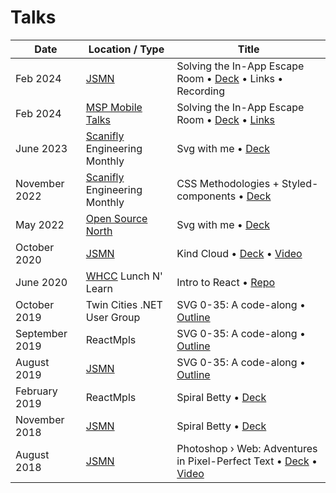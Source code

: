 # Talks

| Date           | Location / Type                                              | Title                                                                                                                                                                                                                                  |
| -------------- | ------------------------------------------------------------ | -------------------------------------------------------------------------------------------------------------------------------------------------------------------------------------------------------------------------------------- |
| Feb 2024       | [JSMN](https://www.meetup.com/javascriptmn/)                 | Solving the In-App Escape Room • [Deck](https://docs.google.com/presentation/d/164ccPOlj4UCtv7avvnwv_2jJ2utPGIEdXfFaAs6AGvM/edit?usp=sharing) • Links • Recording                                                                      |
| Feb 2024       | [MSP Mobile Talks](https://www.meetup.com/msp-mobile-talks/) | Solving the In-App Escape Room • [Deck](https://docs.google.com/presentation/d/1yZehD-vV_EJGyE3WBSfoEVgGf39kY0iR4qkMODHE2eE/edit?usp=sharing) • [Links](https://github.com/shalanah/talks/blob/master/2024-02_Inapp_MspMobileTalks.md) |
| June 2023      | [Scanifly](https://scanifly.com/) Engineering Monthly        | Svg with me • [Deck](https://github.com/shalanah/svgwithme-osn)                                                                                                                                                                        |
| November 2022  | [Scanifly](https://scanifly.com/) Engineering Monthly        | CSS Methodologies + Styled-components • [Deck](https://docs.google.com/presentation/d/1YqK03Y0LKiYEUtsC2c0nsLRDqDT8J-s3WbL70giKBQ0/edit?usp=sharing)                                                                                   |
| May 2022       | [Open Source North](https://opensourcenorth.com/)            | Svg with me • [Deck](https://github.com/shalanah/svgwithme-osn)                                                                                                                                                                        |
| October 2020   | [JSMN](https://javascriptmn.com/)                            | Kind Cloud • [Deck](https://jsmn.kindcloud.app) • [Video](https://www.youtube.com/watch?v=KEWTcc4kZdo&t=994s)                                                                                                                          |
| June 2020      | [WHCC](https://www.whcc.com/) Lunch N' Learn                 | Intro to React • [Repo](https://github.com/shalanah/intro-to-react)                                                                                                                                                                    |
| October 2019   | Twin Cities .NET User Group                                  | SVG 0-35: A code-along • [Outline](./2019-10_SVG-0-35_Net.md)                                                                                                                                                                          |
| September 2019 | ReactMpls                                                    | SVG 0-35: A code-along • [Outline](./2019-09_SVG-0-35_ReactMpls.md)                                                                                                                                                                    |
| August 2019    | [JSMN](https://javascriptmn.com/)                            | SVG 0-35: A code-along • [Outline](./2019-08_SVG-0-35_JSMN.md)                                                                                                                                                                         |
| February 2019  | ReactMpls                                                    | Spiral Betty • [Deck](https://docs.google.com/presentation/d/1-kLNUhVkpo2nxZsraMpHcjtfItZTqFkVUC3hmJU1orQ/edit?usp=sharing)                                                                                                            |
| November 2018  | [JSMN](https://javascriptmn.com/)                            | Spiral Betty • [Deck](https://docs.google.com/presentation/d/1-kLNUhVkpo2nxZsraMpHcjtfItZTqFkVUC3hmJU1orQ/edit?usp=sharing)                                                                                                            |
| August 2018    | [JSMN](https://javascriptmn.com/)                            | Photoshop › Web: Adventures in Pixel-Perfect Text • [Deck](https://docs.google.com/presentation/d/1Vk0OnUSUkvvBIiQdzJVvtHMCjGAWYWwf6r5c2N0_33g/edit#slide=id.g242018ca03_0_0) • [Video](https://www.youtube.com/watch?v=dEzZF6LSTA0&)  |
